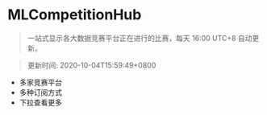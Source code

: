 # MLCompetitionHub

> 一站式显示各大数据竞赛平台正在进行的比赛，每天 16:00 UTC+8 自动更新。
  
> 更新时间: 2020-10-04T15:59:49+0800 

* 多家竞赛平台
* 多种订阅方式
* 下拉查看更多
